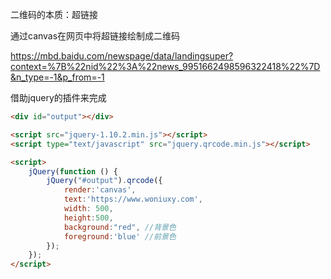 二维码的本质：超链接

通过canvas在网页中将超链接绘制成二维码

https://mbd.baidu.com/newspage/data/landingsuper?context=%7B%22nid%22%3A%22news_9951662498596322418%22%7D&n_type=-1&p_from=-1

借助jquery的插件来完成

```html
<div id="output"></div>

<script src="jquery-1.10.2.min.js"></script>
<script type="text/javascript" src="jquery.qrcode.min.js"></script>

<script>
    jQuery(function () {
        jQuery("#output").qrcode({
            render:'canvas',
            text:'https://www.woniuxy.com',
            width: 500,
            height:500,
            background:"red", //背景色
            foreground:'blue' //前景色
        });
    });
</script>
```

